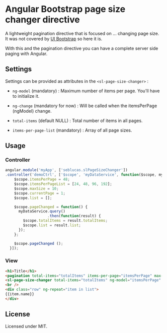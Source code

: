 # Angular Bootstrap page size changer directive

A lightweight pagination directive that is focused on ... changing page size. It was not covered by [UI Bootstrap](http://angular-ui.github.io/bootstrap/) so here it is.

With this and the pagination directive you can have a complete server side paging with Angular.

## Settings

Settings can be provided as attributes in the `<sl-page-size-changer>` :

 * `ng-model` (mandatory) : Maximum number of items per page. You'll have to initialize it.

 * `ng-change` (mandatory for now) : Will be called when the itemsPerPage (ngModel) change.

 * `total-items` (default NULL) : Total number of items in all pages.

 * `items-per-page-list` (mandatory) : Array of all page sizes.

## Usage

### Controller

```javascript
angular.module('myApp', ['seblucas.slPageSizeChanger'])
.controller('demoCtrl', ['$scope', 'myDataService', function($scope, myDataService) {
    $scope.itemsPerPage = 48;
    $scope.itemsPerPageList = [24, 48, 96, 192];
    $scope.maxSize = 10;
    $scope.currentPage = 1;
    $scope.list = [];

    $scope.pageChanged = function() {
      myDataService.query()
                   .then(function(result) {
        $scope.totalItems = result.totalItems;
        $scope.list = result.list;
      });
    };

    $scope.pageChanged ();
  }]);
```

### View

```html
<h1>Title</h1>
<pagination total-items="totalItems" items-per-page="itemsPerPage" max-size="maxSize" ng-model="currentPage" ng-change="pageChanged()"></pagination>
<sl-page-size-changer total-items="totalItems" ng-model="itemsPerPage" ng-change="pageChanged()" items-per-page-list="itemsPerPageList"></sl-page-size-changer>
<br />
<div class="row" ng-repeat="item in list">
{{item.name}}
</div>
```

## License

Licensed under MIT.